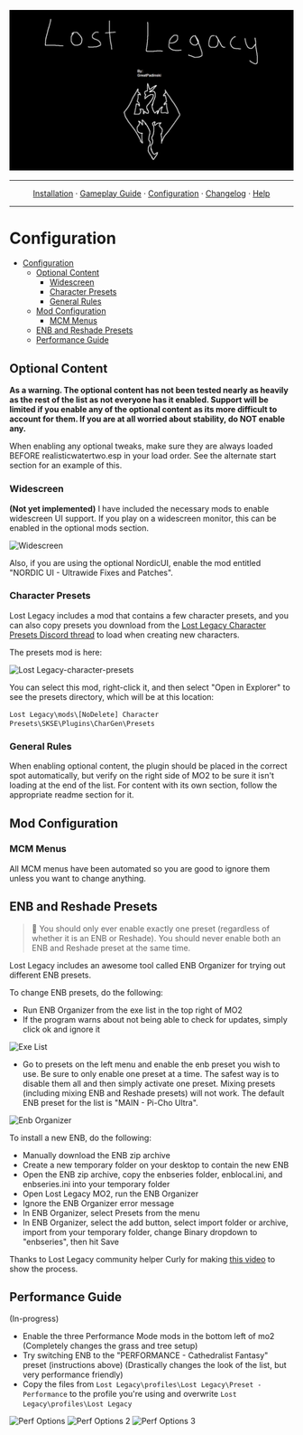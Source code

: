 <a href="#"><img src="images/banner.webp" target="_blank"></a>

---

<p align="center">
  <a href="README.md">Installation</a> ·
  <a href="GAMEPLAY.md">Gameplay Guide</a> ·
  <a href="CONFIGURATION.md">Configuration</a> ·
  <a href="CHANGELOG.md">Changelog</a> ·
  <a href="HELP.md">Help</a>
</p>

---


# Configuration

- [Configuration](#configuration)
  - [Optional Content](#optional-content)
    - [Widescreen](#widescreen)
    - [Character Presets](#character-presets)
    - [General Rules](#general-rules)
  - [Mod Configuration](#mod-configuration)
    - [MCM Menus](#mcm-menus)
  - [ENB and Reshade Presets](#enb-and-reshade-presets)
  - [Performance Guide](#performance-guide)

## Optional Content
**As a warning. The optional content has not been tested nearly as heavily as the rest of the list as not everyone has it enabled. Support will be limited if you enable any of the optional content as its more difficult to account for them. If you are at all worried about stability, do NOT enable any.**

When enabling any optional tweaks, make sure they are always loaded BEFORE realisticwatertwo.esp in your load order. See the alternate start section for an example of this.

### Widescreen

**(Not yet implemented)** I have included the necessary mods to enable widescreen UI support. If you play on a widescreen monitor, this can be enabled in the optional mods section.

![Widescreen](https://raw.githubusercontent.com/Lost-Outpost/lost-legacy/main/images/widescreen.png)

Also, if you are using the optional NordicUI, enable the mod entitled "NORDIC UI - Ultrawide Fixes and Patches".

### Character Presets

Lost Legacy includes a mod that contains a few character presets, and you can also copy presets you download from the [Lost Legacy Character Presets Discord thread](https://discord.com/channels/773659452392865792/952965520083275796) to load when creating new characters. 

The presets mod is here:

![Lost Legacy-character-presets](https://user-images.githubusercontent.com/508163/159598073-ee99e599-2f5a-4ce3-93d3-169233858689.png)

You can select this mod, right-click it, and then select "Open in Explorer" to see the presets directory, which will be at this location:

```
Lost Legacy\mods\[NoDelete] Character Presets\SKSE\Plugins\CharGen\Presets
```

### General Rules
When enabling optional content, the plugin should be placed in the correct spot automatically, but verify on the right side of MO2 to be sure it isn't loading at the end of the list. For content with its own section, follow the appropriate readme section for it.

## Mod Configuration

### MCM Menus

All MCM menus have been automated so you are good to ignore them unless you want to change anything.

## ENB and Reshade Presets

> :ledger: You should only ever enable exactly one preset (regardless of whether it is an ENB or Reshade). You should never enable both an ENB and Reshade preset at the same time.

Lost Legacy includes an awesome tool called ENB Organizer for trying out different ENB presets.

To change ENB presets, do the following:

- Run ENB Organizer from the exe list in the top right of MO2
- If the program warns about not being able to check for updates, simply click ok and ignore it

![Exe List](https://raw.githubusercontent.com/Lost-Outpost/lost-legacy/main/images/exe_menu.png)

- Go to presets on the left menu and enable the enb preset you wish to use. Be sure to only enable one preset at a time. The safest way is to disable them all and then simply activate one preset. Mixing presets (including mixing ENB and Reshade presets) will not work. The default ENB preset for the list is "MAIN - Pi-Cho Ultra".

![Enb Organizer](https://raw.githubusercontent.com/Lost-Outpost/lost-legacy/main/images/enb_enable.png)

To install a new ENB, do the following:

- Manually download the ENB zip archive
- Create a new temporary folder on your desktop to contain the new ENB
- Open the ENB zip archive, copy the enbseries folder, enblocal.ini, and enbseries.ini into your temporary folder
- Open Lost Legacy MO2, run the ENB Organizer
- Ignore the ENB Organizer error message
- In ENB Organizer, select Presets from the menu
- In ENB Organizer, select the add button, select import folder or archive, import from your temporary folder, change Binary dropdown to "enbseries", then hit Save

Thanks to Lost Legacy community helper Curly for making [this video](https://www.youtube.com/watch?v=4MA5ZLcRYds) to show the process.

## Performance Guide

(In-progress)
- Enable the three Performance Mode mods in the bottom left of mo2 (Completely changes the grass and tree setup)
- Try switching ENB to the "PERFORMANCE - Cathedralist Fantasy" preset (instructions above) (Drastically changes the look of the list, but very performance friendly)
- Copy the files from `Lost Legacy\profiles\Lost Legacy\Preset - Performance` to the profile you're using and overwrite `Lost Legacy\profiles\Lost Legacy`

![Perf Options](https://raw.githubusercontent.com/Lost-Outpost/lost-legacy/main/images/perf_options.png)
![Perf Options 2](https://raw.githubusercontent.com/Lost-Outpost/lost-legacy/main/images/perf_options2.png)
![Perf Options 3](https://raw.githubusercontent.com/Lost-Outpost/lost-legacy/main/images/perf_options3.png)

